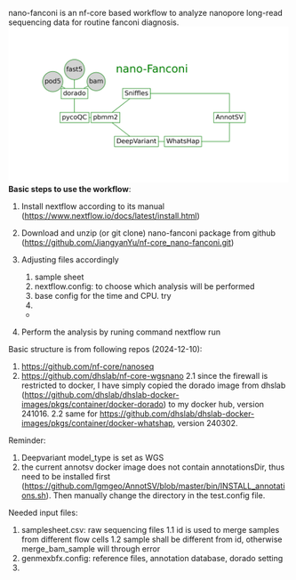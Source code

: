 nano-fanconi is an nf-core based workflow to analyze nanopore long-read sequencing data for routine fanconi diagnosis.
![alt text](https://github.com/JiangyanYu/nf-core_nano-fanconi/blob/main/docs/workflow_complete_graph.png)
**Basic steps to use the workflow**:
1. Install nextflow according to its manual (https://www.nextflow.io/docs/latest/install.html)
2. Download and unzip (or git clone) nano-fanconi package from github (https://github.com/JiangyanYu/nf-core_nano-fanconi.git)
3. Adjusting files accordingly
   1) sample sheet
   2) nextflow.config: to choose which analysis will be performed
   3) base config for the time and CPU. try
   4) 

   -
4) Perform the analysis by runing command
  nextflow run

Basic structure is from following repos (2024-12-10):
1. https://github.com/nf-core/nanoseq
2. https://github.com/dhslab/nf-core-wgsnano
2.1 since the firewall is restricted to docker, I have simply copied the dorado image from dhslab (https://github.com/dhslab/dhslab-docker-images/pkgs/container/docker-dorado) to my docker hub, version 241016.
2.2 same for https://github.com/dhslab/dhslab-docker-images/pkgs/container/docker-whatshap, version 240302.

Reminder:
1) Deepvariant model_type is set as WGS
2) the current annotsv docker image does not contain annotationsDir, thus need to be installed first (https://github.com/lgmgeo/AnnotSV/blob/master/bin/INSTALL_annotations.sh). Then manually change the directory in the test.config file.

Needed input files:
1. samplesheet.csv: raw sequencing files
1.1 id is used to merge samples from different flow cells
1.2 sample shall be different from id, otherwise merge_bam_sample will through error
2. genmexbfx.config: reference files, annotation database, dorado setting
3. 


